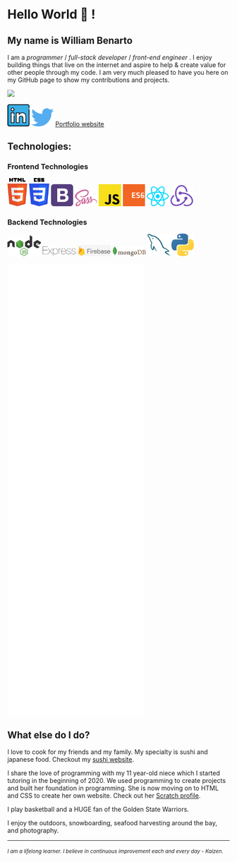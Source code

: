 # Hello World 👋 !

## My name is William Benarto

I am a _programmer_ / _full-stack developer_ / _front-end engineer_ . I enjoy building things that live on the internet and aspire to help & create value for other people through my code. I am very much pleased to have you here on my GitHub page to show my contributions and projects. 

![](https://komarev.com/ghpvc/?username=wbenarto&color=green)

<div>
<a href="https://www.linkedin.com/in/william-benarto/" target="_blank"><img src='./images/in.svg' alt='LinkedIn' width="10%"></a>
<a href="https://twitter.com/wbenarto" target="_blank"><img src='./images/twitter.svg' alt='Twitter' width="10%" title='@Asabeneh'></a>
<a href="http://wbenarto.com/" target="_blank">Portfolio website</a>
</div>

## Technologies:

### Frontend Technologies

<div>
  <img src ="./images/html-5.svg" alt="HTML5 logo" width="9%" title='HTML5'/>
  <img src ="./images/css-3.svg" alt="CSS3 logo" width="9%" title='CSS3'/>
  <img src ="./images/bootstrap.svg" alt="Bootstrap logo" width="10%" title='Bootstrap'/>
  <img src ="./images/sass.svg" alt="Sass logo" width="10%" title='Sass'/>
  <img src ="./images/javascript.svg" alt="JavaScript logo" width="10%" title='JavaScript'/>
  <img src ="./images/es6.svg" alt="ES6 logo" width="10%" title='ES6'/>
  <!-- <img src ="./images/d3.svg" alt="D3 logo" width="4%" title='D3.js'/> -->
  <img src ="./images/react.svg" alt="react logo" width="10%" title='React'/>
  <img src ="./images/redux.svg" alt="redux logo" width="10%" title='Redux'/>
<div> 

### Backend Technologies

<div>
  <img src ="./images/nodejs.svg" alt="Node logo" width="15%" title='Nodejs'/>
  <img src ="./images/express.svg" alt="express logo" width="15%" title='Express'/>
  <img src ="./images/firebase.png" alt="Firebase logo" width="15%" title="Firebase"/>
  <img src ="./images/mongodb.svg" alt="D3 logo" width="15%" title='MongoDB'/>
  <img src ="./images/mysql.svg" alt="mysql logo" width="10%" title='MYSQL'/>
  <img src ="./images/python.svg" alt="Python logo" width="10%" title='Python'/>
</div>
<!--[![Top Langs](https://github-readme-stats.vercel.app/api/top-langs/?username=wbenarto&layout)](https://github.com/wbenarto/github-readme-stats) -->
  
![Metrics](/github-metrics.svg)

## What else do I do?

I love to cook for my friends and my family. My specialty is sushi and japanese food. Checkout my <a href="https://webesushi.io" target="_blank">sushi website</a>.

I share the love of programming with my 11 year-old niece which I started tutoring in the beginning of 2020. We used programming to create projects and built her foundation in programming. She is now moving on to HTML and CSS to create her own website. Check out her <a href="https://scratch.mit.edu/users/ScrunchyGamerGirl12/" target="_blank">Scratch profile</a>.

I play basketball and a HUGE fan of the Golden State Warriors. 

I enjoy the outdoors, snowboarding, seafood harvesting around the bay, and photography.

---
<small> _I am a lifelong learner. I believe in continuous improvement each and every day - Kaizen_. </small>
